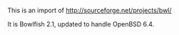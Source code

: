 This is an import of http://sourceforge.net/projects/bwl/

It is Bowlfish 2.1, updated to handle OpenBSD 6.4.

